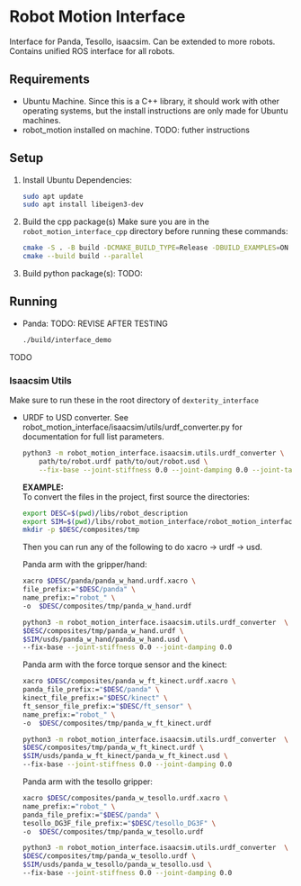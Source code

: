 # Robot Motion Interface
Interface for Panda, Tesollo, isaacsim. Can be extended to more robots. Contains unified ROS interface for all robots.

## Requirements
* Ubuntu Machine. Since this is a C++ library, it should work with other operating systems, but the install instructions are only made for Ubuntu machines.
* robot_motion installed on machine. TODO: futher instructions

## Setup
1. Install Ubuntu Dependencies:
    ```bash
    sudo apt update
    sudo apt install libeigen3-dev
    ```

2. Build the cpp package(s)
    Make sure you are in the `robot_motion_interface_cpp` directory before running these commands:
    ```bash
    cmake -S . -B build -DCMAKE_BUILD_TYPE=Release -DBUILD_EXAMPLES=ON
    cmake --build build --parallel
    ```
3. Build python package(s):
TODO:

## Running
* Panda: TODO: REVISE AFTER TESTING
    ```bash
    ./build/interface_demo
    ```
TODO

### Isaacsim Utils
Make sure to run these in the root directory of `dexterity_interface`

* URDF to USD converter. See robot_motion_interface/isaacsim/utils/urdf_converter.py for documentation for full list parameters.

    ```bash
    python3 -m robot_motion_interface.isaacsim.utils.urdf_converter \
        path/to/robot.urdf path/to/out/robot.usd \
        --fix-base --joint-stiffness 0.0 --joint-damping 0.0 --joint-target-type none 
    ```

    **EXAMPLE:** <br>
    To convert the files in the project, first source the directories:
    ```bash
    export DESC=$(pwd)/libs/robot_description
    export SIM=$(pwd)/libs/robot_motion_interface/robot_motion_interface_py/src/robot_motion_interface_py/isaacsim
    mkdir -p $DESC/composites/tmp
    ```

    Then you can run any of the following to do xacro -> urdf -> usd.
    
    Panda arm with the gripper/hand:
    ```bash
    xacro $DESC/panda/panda_w_hand.urdf.xacro \
    file_prefix:="$DESC/panda" \
    name_prefix:="robot_" \
    -o  $DESC/composites/tmp/panda_w_hand.urdf

    python3 -m robot_motion_interface.isaacsim.utils.urdf_converter  \
    $DESC/composites/tmp/panda_w_hand.urdf \
    $SIM/usds/panda_w_hand/panda_w_hand.usd \
    --fix-base --joint-stiffness 0.0 --joint-damping 0.0
    ```



    Panda arm with the force torque sensor and the kinect:

    ```bash
    xacro $DESC/composites/panda_w_ft_kinect.urdf.xacro \
    panda_file_prefix:="$DESC/panda" \
    kinect_file_prefix:="$DESC/kinect" \
    ft_sensor_file_prefix:="$DESC/ft_sensor" \
    name_prefix:="robot_" \
    -o  $DESC/composites/tmp/panda_w_ft_kinect.urdf

    python3 -m robot_motion_interface.isaacsim.utils.urdf_converter  \
    $DESC/composites/tmp/panda_w_ft_kinect.urdf \
    $SIM/usds/panda_w_ft_kinect/panda_w_ft_kinect.usd \
    --fix-base --joint-stiffness 0.0 --joint-damping 0.0
    ```

    Panda arm with the tesollo gripper:

    ```bash
    xacro $DESC/composites/panda_w_tesollo.urdf.xacro \
    name_prefix:="robot_" \
    panda_file_prefix:="$DESC/panda" \
    tesollo_DG3F_file_prefix:="$DESC/tesollo_DG3F" \
    -o  $DESC/composites/tmp/panda_w_tesollo.urdf

    python3 -m robot_motion_interface.isaacsim.utils.urdf_converter  \
    $DESC/composites/tmp/panda_w_tesollo.urdf \
    $SIM/usds/panda_w_tesollo/panda_w_tesollo.usd \
    --fix-base --joint-stiffness 0.0 --joint-damping 0.0
    ```